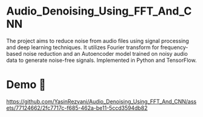 # Audio_Denoising_Using_FFT_And_CNN
The project aims to reduce noise from audio files using signal processing and deep learning techniques. It utilizes Fourier transform for frequency-based noise reduction and an Autoencoder model trained on noisy audio data to generate noise-free signals. Implemented in Python and TensorFlow.
# Demo :tada:
https://github.com/YasinRezvani/Audio_Denoising_Using_FFT_And_CNN/assets/77124662/2fc7717c-f685-462a-be11-5ccd3594db82

